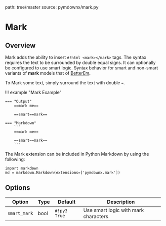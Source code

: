 path: tree/master
source: pymdownx/mark.py

# Mark

## Overview

Mark adds the ability to insert `#!html <mark></mark>` tags.  The syntax requires the text to be surrounded by double
equal signs. It can optionally be configured to use smart logic. Syntax behavior for smart and non-smart variants of
**mark** models that of [BetterEm](betterem.md#differences).

To Mark some text, simply surround the text with double `=`.

!!! example "Mark Example"

    === "Output"
        ==mark me==

        ==smart==mark==

    === "Markdown"
        ```
        ==mark me==

        ==smart==mark==
        ```

The Mark extension can be included in Python Markdown by using the following:

```py3
import markdown
md = markdown.Markdown(extensions=['pymdownx.mark'])
```

## Options

Option       | Type | Default     | Description
------------ | ---- | ----------- |------------
`smart_mark` | bool | `#!py3 True` | Use smart logic with mark characters.
